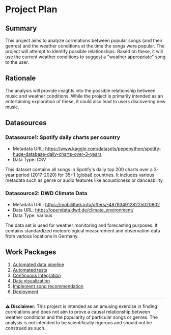 # Project Plan

## Summary

This project aims to analyze correlations between popular songs (and their genres) and the weather conditions at the time the songs were popular. The project will attempt to identify possible relationships. Based on these, it will use the current weather conditions to suggest a "weather appropriate" song to the user.

## Rationale

The analysis will provide insights into the possible relationship between music and weather conditions. While the project is primarily intended as an entertaining exploration of these, it could also lead to users discovering new music.

## Datasources

### Datasource1: Spotify daily charts per country

* Metadata URL: https://www.kaggle.com/datasets/pepepython/spotify-huge-database-daily-charts-over-3-years
* Data Type: CSV

This dataset contains all songs in Spotify's daily top 200 charts over a 3-year period (2017-2020) for 35+1 (global) countries. It includes various metadata such as genre or audio features like acousticness or danceability.

### Datasource2: DWD Climate Data

* Metadata URL: https://mobilithek.info/offers/-4979349128225020802
* Data URL: https://opendata.dwd.de/climate_environment/
* Data Type: various

The data set is used for weather monitoring and forecasting purposes. It contains standardized meteorological measurement and observation data from various locations in Germany.

## Work Packages

1. [Automated data pipeline](https://github.com/quicktus/2023-amse/issues/1)
2. [Automated tests](https://github.com/quicktus/2023-amse/issues/2)
3. [Continuous Integration](https://github.com/quicktus/2023-amse/issues/3)
4. [Data visualization](https://github.com/quicktus/2023-amse/issues/5)
5. [Implement song recommendation](https://github.com/quicktus/2023-amse/issues/6)
6. [Deployment](https://github.com/quicktus/2023-amse/issues/4)

___

**:warning: Disclaimer:** This project is intended as an amusing exercise in finding correlations and does not aim to prove a causal relationship between weather conditions and the popularity of particular songs or genres. The analysis is not intended to be scientifically rigorous and should not be construed as such.
